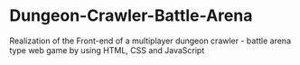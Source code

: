# Dungeon-Crawler-Battle-Arena
Realization of the Front-end of a multiplayer dungeon crawler - battle arena type web game by using HTML, CSS and JavaScript 

